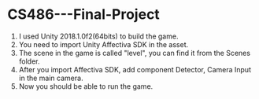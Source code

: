 # CS486---Final-Project
1. I used Unity 2018.1.0f2(64bits) to build the game.
2. You need to import Unity Affectiva SDK in the asset. 
3. The scene in the game is called "level", you can find it from the Scenes folder. 
4. After you import Affectiva SDK, add component Detector, Camera Input in the main camera.
5. Now you should be able to run the game. 

